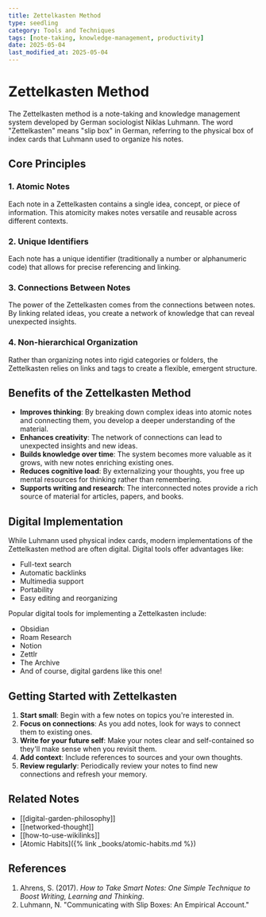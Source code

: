 ```yaml
---
title: Zettelkasten Method
type: seedling
category: Tools and Techniques
tags: [note-taking, knowledge-management, productivity]
date: 2025-05-04
last_modified_at: 2025-05-04
---
```


# Zettelkasten Method

The Zettelkasten method is a note-taking and knowledge management system developed by German sociologist Niklas Luhmann. The word "Zettelkasten" means "slip box" in German, referring to the physical box of index cards that Luhmann used to organize his notes.

## Core Principles

### 1. Atomic Notes

Each note in a Zettelkasten contains a single idea, concept, or piece of information. This atomicity makes notes versatile and reusable across different contexts.

### 2. Unique Identifiers

Each note has a unique identifier (traditionally a number or alphanumeric code) that allows for precise referencing and linking.

### 3. Connections Between Notes

The power of the Zettelkasten comes from the connections between notes. By linking related ideas, you create a network of knowledge that can reveal unexpected insights.

### 4. Non-hierarchical Organization

Rather than organizing notes into rigid categories or folders, the Zettelkasten relies on links and tags to create a flexible, emergent structure.

## Benefits of the Zettelkasten Method

- **Improves thinking**: By breaking down complex ideas into atomic notes and connecting them, you develop a deeper understanding of the material.
- **Enhances creativity**: The network of connections can lead to unexpected insights and new ideas.
- **Builds knowledge over time**: The system becomes more valuable as it grows, with new notes enriching existing ones.
- **Reduces cognitive load**: By externalizing your thoughts, you free up mental resources for thinking rather than remembering.
- **Supports writing and research**: The interconnected notes provide a rich source of material for articles, papers, and books.

## Digital Implementation

While Luhmann used physical index cards, modern implementations of the Zettelkasten method are often digital. Digital tools offer advantages like:

- Full-text search
- Automatic backlinks
- Multimedia support
- Portability
- Easy editing and reorganizing

Popular digital tools for implementing a Zettelkasten include:

- Obsidian
- Roam Research
- Notion
- Zettlr
- The Archive
- And of course, digital gardens like this one!

## Getting Started with Zettelkasten

1. **Start small**: Begin with a few notes on topics you're interested in.
2. **Focus on connections**: As you add notes, look for ways to connect them to existing ones.
3. **Write for your future self**: Make your notes clear and self-contained so they'll make sense when you revisit them.
4. **Add context**: Include references to sources and your own thoughts.
5. **Review regularly**: Periodically review your notes to find new connections and refresh your memory.

## Related Notes

- [[digital-garden-philosophy]]
- [[networked-thought]]
- [[how-to-use-wikilinks]]
- [Atomic Habits]({% link _books/atomic-habits.md %})

## References

1. Ahrens, S. (2017). _How to Take Smart Notes: One Simple Technique to Boost Writing, Learning and Thinking_.
2. Luhmann, N. "Communicating with Slip Boxes: An Empirical Account."
